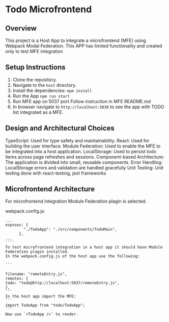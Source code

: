 # Todo Microfrontend

## Overview

This project is a Host App to integrate a microfrontend (MFE) using Webpack Modal Federation. This APP has limited functionality and created only to test MFE integration

## Setup Instructions

1. Clone the repository.
2. Navigate to the `host` directory.
3. Install the dependencies:
   `npm install`
4. Run the App
   `npm run start`
5. Run MFE app on 5037 port
   Follow instruction in MFE README.md
6. In browser navigate to `http://localhost:5038` to see the app with TODO list integrated as a MFE.

## Design and Architectural Choices

TypeScript: Used for type safety and maintainability.
React: Used for building the user interface.
Module Federation: Used to enable the MFE to be integrated into a host application.
LocalStorage: Used to persist todo items across page refreshes and sessions.
Component-based Architecture: The application is divided into small, reusable components.
Error Handling: LocalStorage errors and validation are handled gracefully
Unit Testing: Unit testing done with react-testing, jest frameworks

## Microfrontend Architecture

For microfrontend integration Module Federation plagin is selected.

webpack.config.js:

`````
...
exposes: {
        "./TodoApp": "./src/components/TodoMain",
      },
...
````
To test microfrontend integration in a host app it should have Module Federation plagin installed.
In the webpack.config.js of the host app use the following:

```

filename: "remoteEntry.js",
remotes: {
todo: "todo@http://localhost:5037/remoteEntry.js",
},
```
In the host app import the MFE:
```
import TodoApp from "todo/TodoApp";
```
Now use `<TodoApp />` to render.
`````
